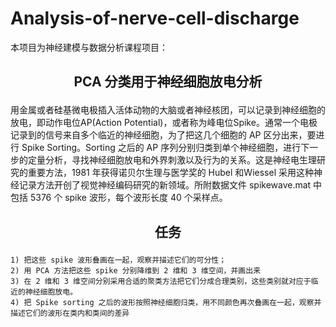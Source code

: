 # Analysis-of-nerve-cell-discharge
本项目为神经建模与数据分析课程项目：

## <p align="center">PCA 分类用于神经细胞放电分析</p>
用金属或者硅基微电极插入活体动物的大脑或者神经核团，可以记录到神经细胞的放电，即动作电位AP(Action Potential)，或者称为峰电位Spike。通常一个电极记录到的信号来自多个临近的神经细胞，为了把这几个细胞的 AP 区分出来，要进行 Spike Sorting。Sorting 之后的 AP 序列分别归类到单个神经细胞，进行下一步的定量分析，寻找神经细胞放电和外界刺激以及行为的关系。这是神经电生理研究的重要方法，1981 年获得诺贝尔生理与医学奖的 Hubel 和Wiessel 采用这种神经记录方法开创了视觉神经编码研究的新领域。所附数据文件 spikewave.mat 中包括 5376 个 spike 波形，每个波形长度 40 个采样点。

## <p align="center">任务</p>
    1) 把这些 spike 波形叠画在一起，观察并描述它们的可分性；
    2) 用 PCA 方法把这些 spike 分别降维到 2 维和 3 维空间，并画出来
    3) 在 2 维和 3 维空间分别采用合适的聚类方法把它们分成合理类别，这些类别就对应于临近的神经细胞放电。
    4) 把 Spike sorting 之后的波形按照神经细胞归类，用不同颜色再次叠画在一起，观察并描述它们的波形在类内和类间的差异

